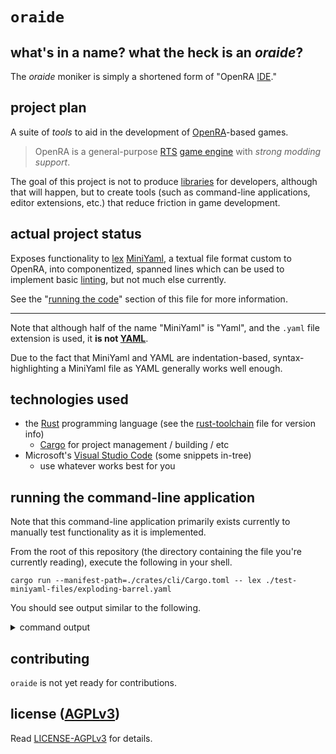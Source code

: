 # `oraide`

## what's in a name? what the heck is an *oraide*?

The *oraide* moniker is simply a shortened form of "OpenRA [IDE]."

## project plan

A suite of *tools* to aid in the development of [OpenRA]-based games.

> OpenRA is a general-purpose [RTS] [game engine] with *strong modding support*.

The goal of this project is not to produce [libraries] for developers, although
that will happen, but to create tools (such as command-line applications,
editor extensions, etc.) that reduce friction in game development.

## actual project status

Exposes functionality to [lex] [MiniYaml], a textual file format custom to
OpenRA, into componentized, spanned lines which can be used to implement basic
[linting], but not much else currently.

See the "[running the code](##-running-the-code)" section of this
file for more information.

---

Note that although half of the name "MiniYaml" is "Yaml", and the `.yaml` file
extension is used, it **is not [YAML]**.

Due to the fact that MiniYaml and YAML are indentation-based,
syntax-highlighting a MiniYaml file as YAML generally works well enough.

## technologies used

- the [Rust] programming language (see the [rust-toolchain] file for
  version info)
  - [Cargo] for project management / building / etc
- Microsoft's [Visual Studio Code] (some snippets in-tree)
  - use whatever works best for you

## running the command-line application

Note that this command-line application primarily exists currently to manually
test functionality as it is implemented.

From the root of this repository (the directory containing the file you're
currently reading), execute the following in your shell.

```
cargo run --manifest-path=./crates/cli/Cargo.toml -- lex ./test-miniyaml-files/exploding-barrel.yaml
```

You should see output similar to the following.

<details><summary>command output</summary>

Notice that the lines have been split into components (`indent`, `key`, etc.).
Internally these components are byte index spans, but the text of those spans
is displayed here.

```
raw     = "exploding-barrel:\n"
indent  = None
key     = Some("exploding-barrel")
key_sep = Some(":")
value   = None
comment = None
term    = Some("\n")

raw     = "    Tooltip:\n"
indent  = Some("    ")
key     = Some("Tooltip")
key_sep = Some(":")
value   = None
comment = None
term    = Some("\n")

raw     = "        Name: barrels\n"
indent  = Some("        ")
key     = Some("Name")
key_sep = Some(":")
value   = Some("barrels")
comment = None
term    = Some("\n")

raw     = "    Health:\n"
indent  = Some("    ")
key     = Some("Health")
key_sep = Some(":")
value   = None
comment = None
term    = Some("\n")

raw     = "        HP: 5\n"
indent  = Some("        ")
key     = Some("HP")
key_sep = Some(":")
value   = Some("5")
comment = None
term    = Some("\n")

raw     = "    Explodes:\n"
indent  = Some("    ")
key     = Some("Explodes")
key_sep = Some(":")
value   = None
comment = None
term    = Some("\n")

raw     = "        Weapon: large-barrel-explode\n"
indent  = Some("        ")
key     = Some("Weapon")
key_sep = Some(":")
value   = Some("large-barrel-explode")
comment = None
term    = Some("\n")

raw     = "    MapEditorData:\n"
indent  = Some("    ")
key     = Some("MapEditorData")
key_sep = Some(":")
value   = None
comment = None
term    = Some("\n")

raw     = "        Categories: props, dangerous-props\n"
indent  = Some("        ")
key     = Some("Categories")
key_sep = Some(":")
value   = Some("props, dangerous-props")
comment = None
term    = Some("\n")
```

</details>


## contributing

`oraide` is not yet ready for contributions.

## license ([AGPLv3])

Read [LICENSE-AGPLv3] for details.

[actor]: https://www.openra.net/book/glossary.html#actor
[AGPLv3]: https://www.gnu.org/licenses/agpl-3.0
[Cargo]: https://doc.rust-lang.org/cargo/
[game engine]: https://en.wikipedia.org/wiki/Game_engine
[IDE]: https://en.wikipedia.org/wiki/Integrated_development_environment
[lex]: https://en.wikipedia.org/wiki/Lexical_analysis
[libraries]: https://en.wikipedia.org/wiki/Library_(computing)
[LICENSE-AGPLv3]: ./LICENSE-AGPLv3
[linting]: https://en.wikipedia.org/wiki/Lint_%28software%29
[MiniYaml]: https://www.openra.net/book/glossary.html#miniyaml
[OpenRA]: https://openra.net
[prop]: https://en.wikipedia.org/wiki/Theatrical_property
[RTS]: https://en.wikipedia.org/wiki/Real-time_strategy
[rust-toolchain]: ./rust-toolchain
[Rust]: https://www.rust-lang.org/
[Visual Studio Code]: https://code.visualstudio.com/
[YAML]: https://en.wikipedia.org/wiki/YAML

